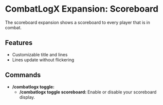 # CombatLogX Expansion: Scoreboard
The scoreboard expansion shows a scoreboard to every player that is in combat.

## Features
- Customizable title and lines
- Lines update without flickering

## Commands
- **/combatlogx toggle:**
  - **/combatlogx toggle scoreboard:** Enable or disable your scoreboard display.